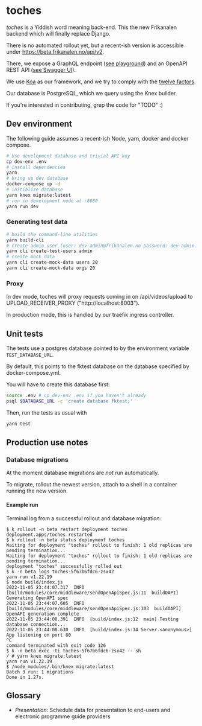 # toches

_toches_ is a Yiddish word meaning back-end. This the new Frikanalen backend which will finally replace Django.

There is no automated rollout yet, but a recent-ish version is accessible under https://beta.frikanalen.no/api/v2.

There, we expose a GraphQL endpoint ([see playground](https://beta.frikanalen.no/graphql)) and an OpenAPI REST API ([see Swagger UI](https://beta.frikanalen.no/api/v2/swagger)).

We use [Koa](https://koajs.com/) as our framework, and we try to comply with the [twelve factors](https://12factor.net/).

Our database is PostgreSQL, which we query using the Knex builder.

If you're interested in contributing, grep the code for "TODO" :)

## Dev environment

The following guide assumes a recent-ish Node, yarn, docker and docker compose.

```bash
# Use development database and trivial API key
cp dev-env .env
# install dependencies
yarn
# bring up dev database
docker-compose up -d
# initialize database
yarn knex migrate:latest
# run in development mode at :8080
yarn run dev
```

### Generating test data

```bash
# build the command-line utilities
yarn build-cli
# create admin user (user: dev-admin@frikanalen.no password: dev-admin)
yarn cli create-test-users admin
# create mock data
yarn cli create-mock-data users 20
yarn cli create-mock-data orgs 20
```

### Proxy

In dev mode, toches will proxy requests coming in on /api/videos/upload to UPLOAD_RECEIVER_PROXY ("http://localhost:8003").

In production mode, this is handled by our traefik ingress controller.

## Unit tests

The tests use a postgres database pointed to by the environment variable `TEST_DATABASE_URL`.

By default, this points to the fktest database on the database specified by docker-compose.yml.

You will have to create this database first:

```bash
source .env # cp dev-env .env if you haven't already
psql $DATABASE_URL -c 'create database fktest;'
```

Then, run the tests as usual with

```bash
yarn test
```

## Production use notes

### Database migrations

At the moment database migrations are _not_ run automatically.

To migrate, rollout the newest version, attach to a shell in a container running the new version.

#### Example run

Terminal log from a successful rollout and database migration:

```
$ k rollout -n beta restart deployment toches
deployment.apps/toches restarted
$ k rollout -n beta status deployment toches
Waiting for deployment "toches" rollout to finish: 1 old replicas are pending termination...
Waiting for deployment "toches" rollout to finish: 1 old replicas are pending termination...
deployment "toches" successfully rolled out
$ k -n beta logs toches-5f67b6fdc6-zsx42
yarn run v1.22.19
$ node build/index.js
2022-11-05 23:44:07.317  INFO  [build/modules/core/middleware/sendOpenApiSpec.js:11  buildOAPI] Generating OpenAPI spec
2022-11-05 23:44:07.605  INFO  [build/modules/core/middleware/sendOpenApiSpec.js:103  buildOAPI] OpenAPI generation complete
2022-11-05 23:44:08.391  INFO  [build/index.js:12  main] Testing database connection...
2022-11-05 23:44:08.630  INFO  [build/index.js:14 Server.<anonymous>] App listening on port 80
^C
command terminated with exit code 126
$ k -n beta exec -ti toches-5f67b6fdc6-zsx42 -- sh
/ # yarn knex migrate:latest
yarn run v1.22.19
$ /node_modules/.bin/knex migrate:latest
Batch 3 run: 1 migrations
Done in 1.27s.

```


## Glossary

* *Presentation*: Schedule data for presentation to end-users and electronic programme guide providers  